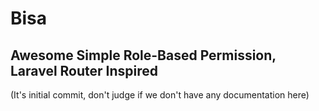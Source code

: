 # Bisa
## Awesome Simple Role-Based Permission, Laravel Router Inspired

(It's initial commit, don't judge if we don't have any documentation here)